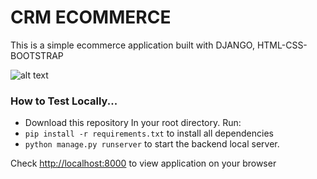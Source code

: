 # CRM ECOMMERCE 

This is a simple ecommerce application built with DJANGO, HTML-CSS-BOOTSTRAP

![alt text](https://github.com/kayprogrammer/crm-ecommerce-application-with-django/blob/master/display.png?raw=true)

### How to Test Locally...

* Download this repository
In your root directory. Run:
* `pip install -r requirements.txt` to install all dependencies
* `python manage.py runserver` to start the backend local server.

Check [http://localhost:8000](http://localhost:8000) to view application on your browser
